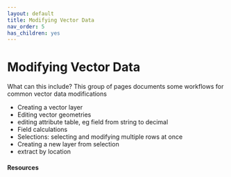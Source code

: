 ```yaml
---
layout: default
title: Modifying Vector Data
nav_order: 5
has_children: yes
---
```


# Modifying Vector Data
What can this include? This group of pages documents some  workflows for common vector data modifications 

- Creating a vector layer
- Editing vector geometries 
- editing attribute table, eg field from string to decimal
- Field calculations 
- Selections: selecting and modifying multiple rows at once
- Creating a new layer from selection
- extract by location 


#### Resources 